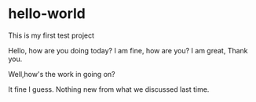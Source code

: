 # hello-world
This is my first test project

Hello, how are you doing today?
I am fine, how are you?
I am great, Thank you.

Well,how's the work in going on?

It fine I guess. Nothing new from what we discussed last time.
